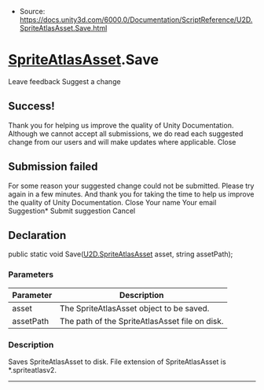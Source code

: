 * Source: https://docs.unity3d.com/6000.0/Documentation/ScriptReference/U2D.SpriteAtlasAsset.Save.html

#  [SpriteAtlasAsset](https://docs.unity3d.com/6000.0/Documentation/ScriptReference/U2D.SpriteAtlasAsset.html).Save
Leave feedback
Suggest a change
## Success!
Thank you for helping us improve the quality of Unity Documentation. Although we cannot accept all submissions, we do read each suggested change from our users and will make updates where applicable.
Close
## Submission failed
For some reason your suggested change could not be submitted. Please <a>try again</a> in a few minutes. And thank you for taking the time to help us improve the quality of Unity Documentation.
Close
Your name Your email Suggestion* Submit suggestion
Cancel
## Declaration
public static void Save([U2D.SpriteAtlasAsset](https://docs.unity3d.com/6000.0/Documentation/ScriptReference/U2D.SpriteAtlasAsset.html) asset, string assetPath); 
### Parameters
Parameter | Description  
---|---  
asset | The SpriteAtlasAsset object to be saved.  
assetPath | The path of the SpriteAtlasAsset file on disk.  
### Description
Saves SpriteAtlasAsset to disk. File extension of SpriteAtlasAsset is *.spriteatlasv2.
* * *
